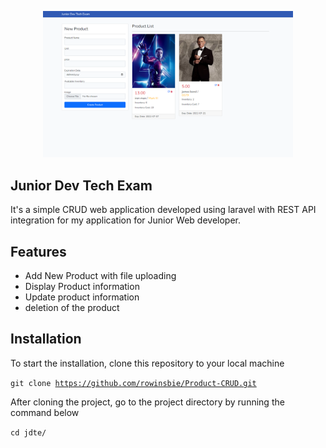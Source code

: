 <p align="center"><img src="docs/images/sc.png" width="400"></p>


## Junior Dev Tech Exam

It's a simple CRUD web application developed using laravel with REST API integration for my application for Junior Web developer.

## Features
- Add New Product with file uploading
- Display Product information 
- Update product information
- deletion of the product


## Installation
<p>To start the installation, clone this repository to your local machine</p>

<code>git clone https://github.com/rowinsbie/Product-CRUD.git</code>
<p>After cloning the project, go to the project directory by running the command below</p>
<code>cd jdte/</code>

